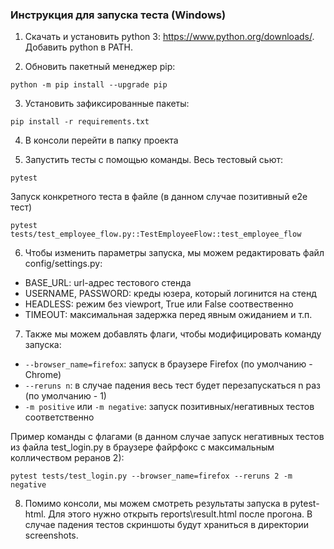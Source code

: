 ### Инструкция для запуска теста (Windows)

1) Скачать и установить python 3: https://www.python.org/downloads/. Добавить python в PATH.

2) Обновить пакетный менеджер pip:

```
python -m pip install --upgrade pip
```

3) Установить зафиксированные пакеты:

```
pip install -r requirements.txt
```

4) В консоли перейти в папку проекта


5) Запустить тесты с помощью команды. Весь тестовый сьют:

```
pytest
```
Запуск конкретного теста в файле (в данном случае позитивный e2e тест)
```
pytest tests/test_employee_flow.py::TestEmployeeFlow::test_employee_flow
```
6) Чтобы изменить параметры запуска, мы можем редактировать файл config/settings.py:

- BASE_URL: url-адрес тестового стенда 
- USERNAME, PASSWORD: креды юзера, который логинится на стенд
- HEADLESS: режим без viewport, True или False соотвественно 
- TIMEOUT: максимальная задержка перед явным ожиданием и т.п.


7) Также мы можем добавлять флаги, чтобы модифицировать команду запуска:

- ```--browser_name=firefox```: запуск в браузере Firefox (по умолчанию - Chrome)
- ```--reruns n```: в случае падения весь тест будет перезапускаться n раз (по умолчанию - 1)
- ```-m positive``` или ```-m negative```: запуск позитивных/негативных тестов соответственно

Пример команды с флагами (в данном случае запуск негативных тестов из файла test_login.py в браузере файрфокс с максимальным колличеством реранов 2):
```
pytest tests/test_login.py --browser_name=firefox --reruns 2 -m negative
```

8) Помимо консоли, мы можем смотреть результаты запуска в pytest-html. Для этого нужно открыть reports\result.html после прогона. В случае падения тестов скриншоты будут храниться в директории screenshots. 




